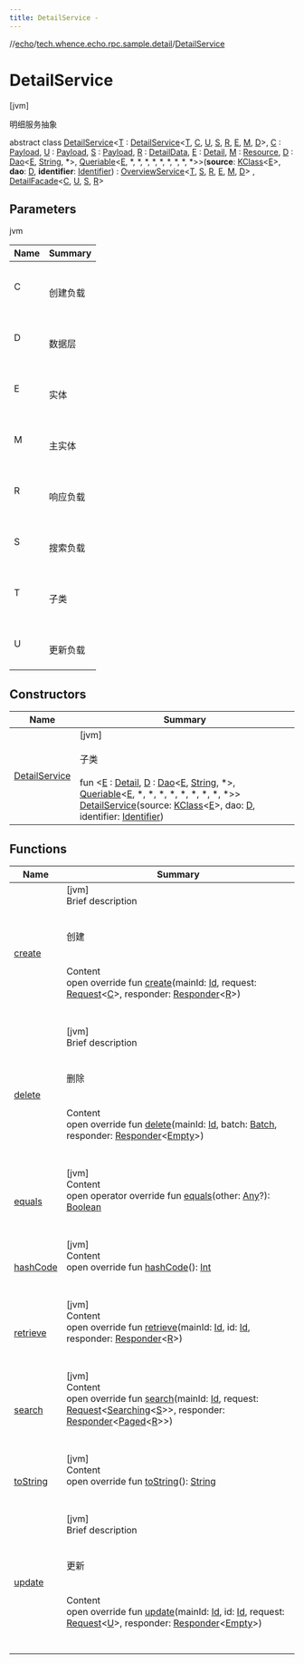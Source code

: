```yaml
---
title: DetailService -
---
```

//[echo](../../index.md)/[tech.whence.echo.rpc.sample.detail](../index.md)/[DetailService](index.md)



# DetailService  
 [jvm] 

明细服务抽象

abstract class [DetailService](index.md)<[T](index.md) : [DetailService](index.md)<[T](index.md), [C](index.md), [U](index.md), [S](index.md), [R](index.md), [E](index.md), [M](index.md), [D](index.md)>, [C](index.md) : [Payload](../../tech.whence.echo.rpc.payload/-payload/index.md), [U](index.md) : [Payload](../../tech.whence.echo.rpc.payload/-payload/index.md), [S](index.md) : [Payload](../../tech.whence.echo.rpc.payload/-payload/index.md), [R](index.md) : [DetailData](../-detail-data/index.md), [E](index.md) : [Detail](../-detail/index.md), [M](index.md) : [Resource](../../tech.whence.echo.rpc.sample.resource/-resource/index.md), [D](index.md) : [Dao](../../tech.whence.echo.dal.dao/-dao/index.md)<[E](index.md), [String](https://kotlinlang.org/api/latest/jvm/stdlib/kotlin/-string/index.html), *>, [Queriable](../../tech.whence.echo.dal.dao/-queriable/index.md)<[E](index.md), *, *, *, *, *, *, *, *, *>>(**source**: [KClass](https://kotlinlang.org/api/latest/jvm/stdlib/kotlin.reflect/-k-class/index.html)<[E](index.md)>, **dao**: [D](index.md), **identifier**: [Identifier](../../tech.whence.echo.dal.entity.id/-identifier/index.md)) : [OverviewService](../-overview-service/index.md)<[T](index.md), [S](index.md), [R](index.md), [E](index.md), [M](index.md), [D](index.md)> , [DetailFacade](../-detail-facade/index.md)<[C](index.md), [U](index.md), [S](index.md), [R](index.md)>    


## Parameters  
  
jvm  
  
|  Name|  Summary| 
|---|---|
| C| <br><br>创建负载<br><br>
| D| <br><br>数据层<br><br>
| E| <br><br>实体<br><br>
| M| <br><br>主实体<br><br>
| R| <br><br>响应负载<br><br>
| S| <br><br>搜索负载<br><br>
| T| <br><br>子类<br><br>
| U| <br><br>更新负载<br><br>
  


## Constructors  
  
|  Name|  Summary| 
|---|---|
| [DetailService](-detail-service.md)|  [jvm] <br><br>子类<br><br>fun <[E](index.md) : [Detail](../-detail/index.md), [D](index.md) : [Dao](../../tech.whence.echo.dal.dao/-dao/index.md)<[E](index.md), [String](https://kotlinlang.org/api/latest/jvm/stdlib/kotlin/-string/index.html), *>, [Queriable](../../tech.whence.echo.dal.dao/-queriable/index.md)<[E](index.md), *, *, *, *, *, *, *, *, *>> [DetailService](-detail-service.md)(source: [KClass](https://kotlinlang.org/api/latest/jvm/stdlib/kotlin.reflect/-k-class/index.html)<[E](index.md)>, dao: [D](index.md), identifier: [Identifier](../../tech.whence.echo.dal.entity.id/-identifier/index.md))   <br>


## Functions  
  
|  Name|  Summary| 
|---|---|
| [create](create.md)| [jvm]  <br>Brief description  <br><br><br>创建<br><br>  <br>Content  <br>open override fun [create](create.md)(mainId: [Id](../../tech.whence.echo.rpc.request/-id/index.md), request: [Request](../../tech.whence.echo.rpc.request/-request/index.md)<[C](index.md)>, responder: [Responder](../../tech.whence.echo.rpc/index.md#tech.whence.echo.rpc/Responder///PointingToDeclaration/)<[R](index.md)>)  <br><br><br>
| [delete](delete.md)| [jvm]  <br>Brief description  <br><br><br>删除<br><br>  <br>Content  <br>open override fun [delete](delete.md)(mainId: [Id](../../tech.whence.echo.rpc.request/-id/index.md), batch: [Batch](../../tech.whence.echo.rpc.request/-batch/index.md), responder: [Responder](../../tech.whence.echo.rpc/index.md#tech.whence.echo.rpc/Responder///PointingToDeclaration/)<[Empty](../../tech.whence.echo.rpc.payload/-empty/index.md)>)  <br><br><br>
| [equals](../../tech.whence.echo.webclient.response.exception/-response-unrecognized-exception/index.md#kotlin/Any/equals/#kotlin.Any?/PointingToDeclaration/)| [jvm]  <br>Content  <br>open operator override fun [equals](../../tech.whence.echo.webclient.response.exception/-response-unrecognized-exception/index.md#kotlin/Any/equals/#kotlin.Any?/PointingToDeclaration/)(other: [Any](https://kotlinlang.org/api/latest/jvm/stdlib/kotlin/-any/index.html)?): [Boolean](https://kotlinlang.org/api/latest/jvm/stdlib/kotlin/-boolean/index.html)  <br><br><br>
| [hashCode](../../tech.whence.echo.webclient.response.exception/-response-unrecognized-exception/index.md#kotlin/Any/hashCode/#/PointingToDeclaration/)| [jvm]  <br>Content  <br>open override fun [hashCode](../../tech.whence.echo.webclient.response.exception/-response-unrecognized-exception/index.md#kotlin/Any/hashCode/#/PointingToDeclaration/)(): [Int](https://kotlinlang.org/api/latest/jvm/stdlib/kotlin/-int/index.html)  <br><br><br>
| [retrieve](../-overview-service/retrieve.md)| [jvm]  <br>Content  <br>open override fun [retrieve](../-overview-service/retrieve.md)(mainId: [Id](../../tech.whence.echo.rpc.request/-id/index.md), id: [Id](../../tech.whence.echo.rpc.request/-id/index.md), responder: [Responder](../../tech.whence.echo.rpc/index.md#tech.whence.echo.rpc/Responder///PointingToDeclaration/)<[R](index.md)>)  <br><br><br>
| [search](../-overview-service/search.md)| [jvm]  <br>Content  <br>open override fun [search](../-overview-service/search.md)(mainId: [Id](../../tech.whence.echo.rpc.request/-id/index.md), request: [Request](../../tech.whence.echo.rpc.request/-request/index.md)<[Searching](../../tech.whence.echo.rpc.payload/-searching/index.md)<[S](index.md)>>, responder: [Responder](../../tech.whence.echo.rpc/index.md#tech.whence.echo.rpc/Responder///PointingToDeclaration/)<[Paged](../../tech.whence.echo.rpc.payload/-paged/index.md)<[R](index.md)>>)  <br><br><br>
| [toString](../../tech.whence.echo.webclient.response.exception/-response-unrecognized-exception/index.md#kotlin/Any/toString/#/PointingToDeclaration/)| [jvm]  <br>Content  <br>open override fun [toString](../../tech.whence.echo.webclient.response.exception/-response-unrecognized-exception/index.md#kotlin/Any/toString/#/PointingToDeclaration/)(): [String](https://kotlinlang.org/api/latest/jvm/stdlib/kotlin/-string/index.html)  <br><br><br>
| [update](update.md)| [jvm]  <br>Brief description  <br><br><br>更新<br><br>  <br>Content  <br>open override fun [update](update.md)(mainId: [Id](../../tech.whence.echo.rpc.request/-id/index.md), id: [Id](../../tech.whence.echo.rpc.request/-id/index.md), request: [Request](../../tech.whence.echo.rpc.request/-request/index.md)<[U](index.md)>, responder: [Responder](../../tech.whence.echo.rpc/index.md#tech.whence.echo.rpc/Responder///PointingToDeclaration/)<[Empty](../../tech.whence.echo.rpc.payload/-empty/index.md)>)  <br><br><br>

